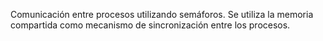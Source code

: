Comunicación entre procesos utilizando semáforos. Se utiliza la memoria compartida como mecanismo de sincronización entre los procesos.

